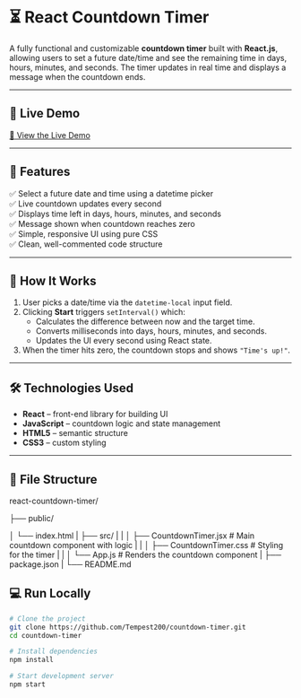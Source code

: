 # ⏳ React Countdown Timer

A fully functional and customizable **countdown timer** built with **React.js**, allowing users to set a future date/time and see the remaining time in days, hours, minutes, and seconds. The timer updates in real time and displays a message when the countdown ends.

---

## 🚀 Live Demo

[🔗 View the Live Demo](https://Tempest200.github.io/countdown-timer)  


---

## 🎯 Features

✅ Select a future date and time using a datetime picker  
✅ Live countdown updates every second  
✅ Displays time left in days, hours, minutes, and seconds  
✅ Message shown when countdown reaches zero  
✅ Simple, responsive UI using pure CSS  
✅ Clean, well-commented code structure

---

## 🧠 How It Works

1. User picks a date/time via the `datetime-local` input field.
2. Clicking **Start** triggers `setInterval()` which:
   - Calculates the difference between now and the target time.
   - Converts milliseconds into days, hours, minutes, and seconds.
   - Updates the UI every second using React state.
3. When the timer hits zero, the countdown stops and shows `"Time's up!"`.

---

## 🛠️ Technologies Used

- **React** – front-end library for building UI
- **JavaScript** – countdown logic and state management
- **HTML5** – semantic structure
- **CSS3** – custom styling

---

## 🧩 File Structure

react-countdown-timer/

├── public/

│ └── index.html
|
├── src/
| |
│ ├── CountdownTimer.jsx # Main countdown component with logic
| |
│ ├── CountdownTimer.css # Styling for the timer
| |
│ └── App.js # Renders the countdown component
|
├── package.json
|
└── README.md


## 💻 Run Locally

```bash
# Clone the project
git clone https://github.com/Tempest200/countdown-timer.git
cd countdown-timer

# Install dependencies
npm install

# Start development server
npm start